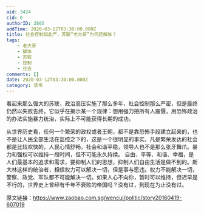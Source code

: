 ```yaml
---
aid: 3424
cid: 6
authorID: 2805
addTime: 2020-03-12T03:30:00.000Z
title: 社会控制如此严，苏联“老大哥”为何还解体？
tags:
    - 老大哥
    - 解体
    - 苏联
    - 控制
    - 社会
comments: []
date: 2020-03-12T03:30:00.000Z
category: 读书
---
```


看起来那么强大的苏联，政治高压实施了那么多年，社会控制那么严密，但是最终仍然以失败告终，它似乎在揭示某一个规律：想用强力把所有人震慑，用恐怖政治的办法实施暴力统治，实际上不可能获得长期的成功。

从世界历史看，任何一个繁荣的政权或者王朝，都不是靠恐怖手段建立起来的，也不是让人民全部生活在监控之下的，这是一个很明显的事实。凡是繁荣发达的社会都是比较欢快的，人民心情舒畅，社会和谐平稳，领导人也不是那么张牙舞爪。暴力和强权可以维持一段时间，但不可能永久持续。 自由、平等、和谐、幸福，是人们最基本的追求和需求，要抑制人们的思想，抑制人们自由生活是做不到的。斯大林这样的统治者，相信权力可以解决一切，但是事与愿违。权力不能解决一切，警察、政党、军队都不可能解决一切。如果人心不向你，暂时可以维持，但迟早是不行的，世界史上曾经有千年不衰败的帝国吗？没有过，到现在为止没有过。

原文链接：https://www.zaobao.com.sg/wencui/politic/story20160419-607019

